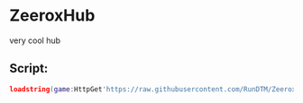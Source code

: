 # ZeeroxHub
very cool hub
## Script:
```lua
loadstring(game:HttpGet'https://raw.githubusercontent.com/RunDTM/ZeeroxHub/main/Loader.lua')()
```
